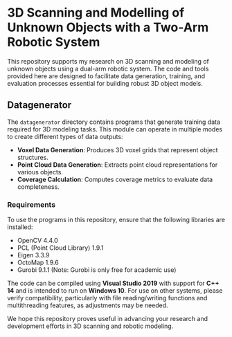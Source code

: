 # 3D Scanning and Modelling of Unknown Objects with a Two-Arm Robotic System

This repository supports my research on 3D scanning and modeling of unknown objects using a dual-arm robotic system. The code and tools provided here are designed to facilitate data generation, training, and evaluation processes essential for building robust 3D object models.

## Datagenerator

The `datagenerator` directory contains programs that generate training data required for 3D modeling tasks. This module can operate in multiple modes to create different types of data outputs:

- **Voxel Data Generation**: Produces 3D voxel grids that represent object structures.
- **Point Cloud Data Generation**: Extracts point cloud representations for various objects.
- **Coverage Calculation**: Computes coverage metrics to evaluate data completeness.

### Requirements
To use the programs in this repository, ensure that the following libraries are installed:

- OpenCV 4.4.0
- PCL (Point Cloud Library) 1.9.1
- Eigen 3.3.9
- OctoMap 1.9.6
- Gurobi 9.1.1 (Note: Gurobi is only free for academic use)

The code can be compiled using **Visual Studio 2019** with support for **C++ 14** and is intended to run on **Windows 10**. For use on other systems, please verify compatibility, particularly with file reading/writing functions and multithreading features, as adjustments may be needed.

We hope this repository proves useful in advancing your research and development efforts in 3D scanning and robotic modeling.
